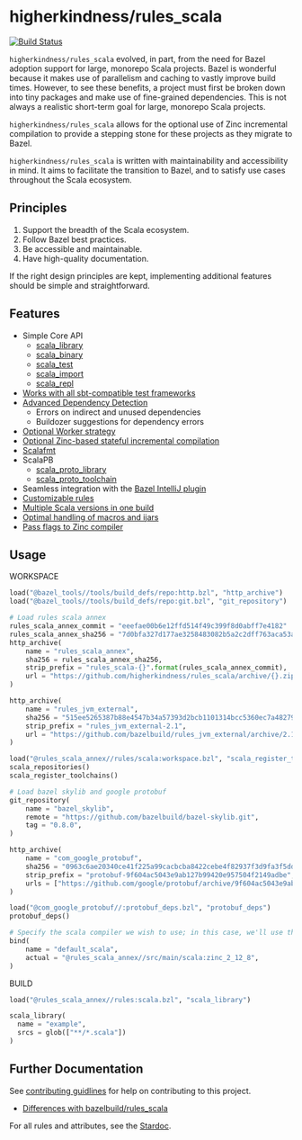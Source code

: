 # higherkindness/rules_scala

[![Build Status](https://api.travis-ci.org/higherkindness/rules_scala.svg?branch=master)](https://travis-ci.org/higherkindness/rules_scala)

`higherkindness/rules_scala` evolved, in part, from the need for Bazel adoption support for large, monorepo Scala projects.
Bazel is wonderful because it makes use of parallelism and caching to vastly improve build times. However, to see these benefits, a project must first be broken down into
tiny packages and make use of fine-grained dependencies. This is not always a realistic short-term goal for large, monorepo Scala projects.

`higherkindness/rules_scala` allows for the optional use of Zinc incremental compilation to provide a stepping stone for these projects as they migrate to Bazel.

`higherkindness/rules_scala` is written with maintainability and accessibility in mind. It aims to facilitate the transition to Bazel, and to satisfy use cases throughout the Scala ecosystem.

## Principles

1. Support the breadth of the Scala ecosystem.
2. Follow Bazel best practices.
3. Be accessible and maintainable.
4. Have high-quality documentation.

If the right design principles are kept, implementing additional features should be simple and straightforward.

## Features

* Simple Core API
  * [scala_library](docs/stardoc/scala.md#scala_library)
  * [scala_binary](docs/stardoc/scala.md#scala_binary)
  * [scala_test](docs/stardoc/scala.md#scala_test)
  * [scala_import](docs/stardoc/scala.md#scala_import)
  * [scala_repl](docs/stardoc/scala.md#scala_repl)
* [Works with all sbt-compatible test frameworks](docs/scala.md#tests)
* [Advanced Dependency Detection](docs/scala.md#strict--unused-deps)
  * Errors on indirect and unused dependencies
  * Buildozer suggestions for dependency errors
* [Optional Worker strategy](docs/scala.md#workers)
* [Optional Zinc-based stateful incremental compilation](docs/stateful.md#stateful-compilation)
* [Scalafmt](docs/scalafmt.md#scalafmt)
* ScalaPB
  * [scala_proto_library](docs/stardoc/scala_proto.md#scala_proto_library)
  * [scala_proto_toolchain](docs/stardoc/scala_proto.md#scala_proto_toolchain)
* Seamless integration with the [Bazel IntelliJ plugin](https://github.com/bazelbuild/intellij)
* [Customizable rules](docs/newdocs/phases.md#customizing-the-core-rules)
* [Multiple Scala versions in one build](docs/newdocs/scala_versions.md#specifying-the-scala-version-to-use)
* [Optimal handling of macros and ijars](docs/newdocs/macros.md#macros-and-ijars)
* [Pass flags to Zinc compiler](docs/newdocs/zinc_flags.md)

## Usage

WORKSPACE

```python
load("@bazel_tools//tools/build_defs/repo:http.bzl", "http_archive")
load("@bazel_tools//tools/build_defs/repo:git.bzl", "git_repository")

# Load rules scala annex
rules_scala_annex_commit = "eeefae00b6e12ffd514f49c399f8d0abff7e4182"
rules_scala_annex_sha256 = "7d0bfa327d177ae3258483082b5a2c2dff763aca53a20b07b6b2cc5e866ae9fd"
http_archive(
    name = "rules_scala_annex",
    sha256 = rules_scala_annex_sha256,
    strip_prefix = "rules_scala-{}".format(rules_scala_annex_commit),
    url = "https://github.com/higherkindness/rules_scala/archive/{}.zip".format(rules_scala_annex_commit),
)

http_archive(
    name = "rules_jvm_external",
    sha256 = "515ee5265387b88e4547b34a57393d2bcb1101314bcc5360ec7a482792556f42",
    strip_prefix = "rules_jvm_external-2.1",
    url = "https://github.com/bazelbuild/rules_jvm_external/archive/2.1.zip",
)

load("@rules_scala_annex//rules/scala:workspace.bzl", "scala_register_toolchains", "scala_repositories")
scala_repositories()
scala_register_toolchains()

# Load bazel skylib and google protobuf
git_repository(
    name = "bazel_skylib",
    remote = "https://github.com/bazelbuild/bazel-skylib.git",
    tag = "0.8.0",
)

http_archive(
    name = "com_google_protobuf",
    sha256 = "0963c6ae20340ce41f225a99cacbcba8422cebe4f82937f3d9fa3f5dd7ae7342",
    strip_prefix = "protobuf-9f604ac5043e9ab127b99420e957504f2149adbe",
    urls = ["https://github.com/google/protobuf/archive/9f604ac5043e9ab127b99420e957504f2149adbe.zip"],
)

load("@com_google_protobuf//:protobuf_deps.bzl", "protobuf_deps")
protobuf_deps()

# Specify the scala compiler we wish to use; in this case, we'll use the default one specified in rules_scala_annex
bind(
    name = "default_scala",
    actual = "@rules_scala_annex//src/main/scala:zinc_2_12_8",
)
```

BUILD

```python
load("@rules_scala_annex//rules:scala.bzl", "scala_library")

scala_library(
  name = "example",
  srcs = glob(["**/*.scala"])
)
```

## Further Documentation

See [contributing guidlines](CONTRIBUTING.md) for help on contributing to this project.

* [Differences with bazelbuild/rules_scala](docs/newdocs/diff_rules_scala.md)

For all rules and attributes, see the [Stardoc](docs/stardoc).
